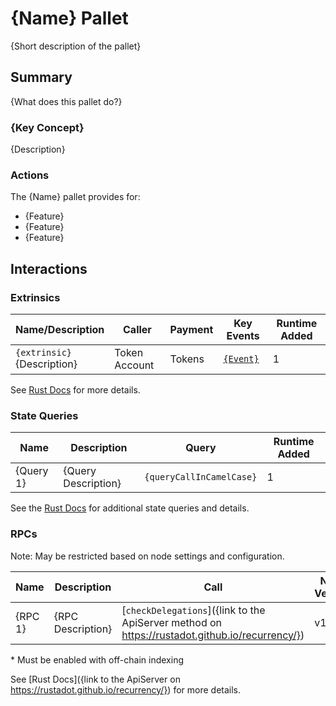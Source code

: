 # {Name} Pallet

{Short description of the pallet}

## Summary

{What does this pallet do?}

### {Key Concept}

{Description}

### Actions

The {Name} pallet provides for:

- {Feature}
- {Feature}
- {Feature}

## Interactions

### Extrinsics

| Name/Description                 | Caller        | Payment | Key Events                                                                                                    | Runtime Added |
| -------------------------------- | ------------- | ------- | ------------------------------------------------------------------------------------------------------------- | ------------- |
| `{extrinsic}`<br />{Description} | Token Account | Tokens  | [`{Event}`](https://rustadot.github.io/recurrency/{pallet_name}/pallet/enum.Event.html#variant.{Event}) | 1             |

See [Rust Docs](https://rustadot.github.io/recurrency/{pallet_name}/pallet/struct.Pallet.html) for more details.

### State Queries

| Name      | Description         | Query                    | Runtime Added |
| --------- | ------------------- | ------------------------ | ------------- |
| {Query 1} | {Query Description} | `{queryCallInCamelCase}` | 1             |

See the [Rust Docs](https://rustadot.github.io/recurrency/{pallet_name}/pallet/storage_types/index.html) for additional state queries and details.

### RPCs

Note: May be restricted based on node settings and configuration.

| Name    | Description       | Call                                                                                                 | Node Version |
| ------- | ----------------- | ---------------------------------------------------------------------------------------------------- | ------------ |
| {RPC 1} | {RPC Description} | [`checkDelegations`]({link to the ApiServer method on https://rustadot.github.io/recurrency/}) | v1.0.0+      |

\* Must be enabled with off-chain indexing

See [Rust Docs]({link to the ApiServer on https://rustadot.github.io/recurrency/}) for more details.

